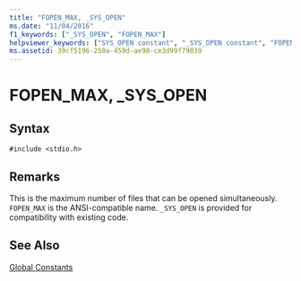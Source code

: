 ```yaml
---
title: "FOPEN_MAX, _SYS_OPEN"
ms.date: "11/04/2016"
f1_keywords: ["_SYS_OPEN", "FOPEN_MAX"]
helpviewer_keywords: ["SYS_OPEN constant", "_SYS_OPEN constant", "FOPEN_MAX constant", "files [C++], maximum open", "maximum number of files", "open files, maximum"]
ms.assetid: 39cf5196-250a-459d-ae90-ce3d99f79039
---
```

# FOPEN_MAX, _SYS_OPEN

## Syntax

```
#include <stdio.h>
```

## Remarks

This is the maximum number of files that can be opened simultaneously. `FOPEN_MAX` is the ANSI-compatible name. `_SYS_OPEN` is provided for compatibility with existing code.

## See Also

[Global Constants](../c-runtime-library/global-constants.md)
